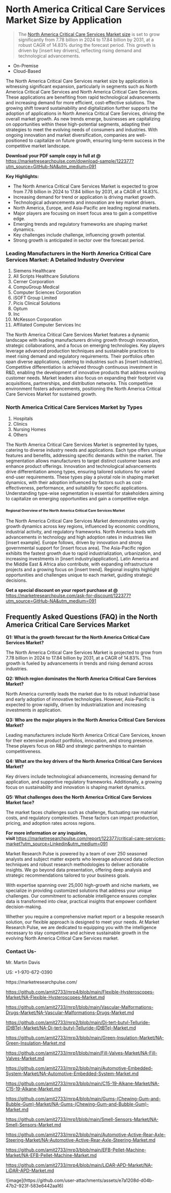 <h1>North America Critical Care Services Market&nbsp;Size by Application</h1><blockquote><p>The <a href="https://marketresearchpulse.com/download-sample/122377?utm_source=GitHub-NA&amp;utm_medium=091">North America Critical Care Services Market size</a> is set to grow significantly from 7.78 billion in 2024 to 17.84 billion by 2031, at a robust CAGR of 14.83% during the forecast period. This growth is driven by [insert key drivers], reflecting rising demand and technological advancements.</p></blockquote><ul><li>On-Premise<li> Cloud-Based</li></ul><p>The North America Critical Care Services market size by application is witnessing significant expansion, particularly in segments such as North America Critical Care Services and North America Critical Care Services. These applications are benefiting from rapid technological advancements and increasing demand for more efficient, cost-effective solutions. The growing shift toward sustainability and digitalization further supports the adoption of applications in North America Critical Care Services, driving the overall market growth. As new trends emerge, businesses are capitalizing on opportunities within these high-potential segments, adapting their strategies to meet the evolving needs of consumers and industries. With ongoing innovation and market diversification, companies are well-positioned to capitalize on future growth, ensuring long-term success in the competitive market landscape.</p><p><strong>Download your PDF sample copy in full at @ </strong><a href="https://marketresearchpulse.com/download-sample/122377?utm_source=GitHub-NA&amp;utm_medium=091">https://marketresearchpulse.com/download-sample/122377?utm_source=GitHub-NA&amp;utm_medium=091</a></p><p><strong>Key Highlights: </strong></p><ul><li>The North America Critical Care Services Market is expected to grow from 7.78 billion in 2024 to 17.84 billion by 2031, at a CAGR of 14.83%.</li><li>Increasing demand for trend or application is driving market growth.</li><li>Technological advancements and innovation are key market drivers.</li><li>North America, Europe, and Asia-Pacific are leading regional markets.</li><li>Major players are focusing on insert focus area to gain a competitive edge.</li><li>Emerging trends and regulatory frameworks are shaping market dynamics.</li><li>Key challenges include challenge, influencing growth potential.</li><li>Strong growth is anticipated in sector over the forecast period.</li></ul><h3>Leading Manufacturers in the North America Critical Care Services Market: A Detailed Industry Overview</h3><ol><li>Siemens Healthcare</li><li>All Scripts Healthcare Solutions</li><li>Cerner Corporation</li><li>CompuGroup Medical</li><li>Computer Sciences Corporation</li><li>iSOFT Group Limited</li><li>Picis Clinical Solutions</li><li>Optum</li><li>Inc</li><li>McKesson Corporation</li><li>Affiliated Computer Services Inc</li></ol><div class="flex max-w-full flex-col flex-grow"><div class="min-h-8 text-message flex w-full flex-col items-end gap-2 whitespace-normal break-words [.text-message+&amp;]:mt-5" dir="auto" data-message-author-role="assistant" data-message-id="fd8432e4-4910-450d-b182-61b7bfb0a01f" data-message-model-slug="gpt-4o"><div class="flex w-full flex-col gap-1 empty:hidden first:pt-[3px]"><div class="markdown prose w-full break-words dark:prose-invert light"><p>The North America Critical Care Services Market features a dynamic landscape with leading manufacturers driving growth through innovation, strategic collaborations, and a focus on emerging technologies. Key players leverage advanced production techniques and sustainable practices to meet rising demand and regulatory requirements. Their portfolios often span diverse applications, catering to industries such as [insert industries]. Competitive differentiation is achieved through continuous investment in R&amp;D, enabling the development of innovative products that address evolving customer needs. Market leaders also focus on expanding their footprint via acquisitions, partnerships, and distribution networks. This competitive environment fosters advancements, positioning the North America Critical Care Services Market for sustained growth.</p></div></div></div></div><h3>North America Critical Care Services Market by Types</h3><ol><li>Hospitals<li> Clinics<li> Nursing Homes<li> Others</li></ol><div class="flex max-w-full flex-col flex-grow"><div class="min-h-8 text-message flex w-full flex-col items-end gap-2 whitespace-normal break-words [.text-message+&amp;]:mt-5" dir="auto" data-message-author-role="assistant" data-message-id="084470be-0bb7-4664-bddf-5156b4f41249" data-message-model-slug="gpt-4o-mini"><div class="flex w-full flex-col gap-1 empty:hidden first:pt-[3px]"><div class="markdown prose w-full break-words dark:prose-invert light"><p>The North America Critical Care Services Market is segmented by types, catering to diverse industry needs and applications. Each type offers unique features and benefits, addressing specific demands within the market. The segmentation allows manufacturers to target distinct customer bases and enhance product offerings. Innovation and technological advancements drive differentiation among types, ensuring tailored solutions for varied end-user requirements. These types play a pivotal role in shaping market dynamics, with their adoption influenced by factors such as cost-effectiveness, performance, and suitability for specific applications. Understanding type-wise segmentation is essential for stakeholders aiming to capitalize on emerging opportunities and gain a competitive edge.</p></div></div></div></div><h3><span style="font-size: 11px;">Regional Overview of the North America Critical Care Services Market</span></h3><div class="flex max-w-full flex-col flex-grow"><div class="min-h-8 text-message flex w-full flex-col items-end gap-2 whitespace-normal break-words [.text-message+&amp;]:mt-5" dir="auto" data-message-author-role="assistant" data-message-id="e9038762-ce64-4e30-91c9-9bd413514231" data-message-model-slug="gpt-4o-mini"><div class="flex w-full flex-col gap-1 empty:hidden first:pt-[3px]"><div class="markdown prose w-full break-words dark:prose-invert light"><p>The North America Critical Care Services Market demonstrates varying growth dynamics across key regions, influenced by economic conditions, industrial activity, and regulatory frameworks. North America leads with advancements in technology and high adoption rates in industries like [insert example]. Europe follows, driven by innovation and strong governmental support for [insert focus area]. The Asia-Pacific region exhibits the fastest growth due to rapid industrialization, urbanization, and increasing investments in [insert industry/application]. Latin America and the Middle East &amp; Africa also contribute, with expanding infrastructure projects and a growing focus on [insert trend]. Regional insights highlight opportunities and challenges unique to each market, guiding strategic decisions.</p></div></div></div></div><p><strong>Get a special discount on your report purchase at @ </strong><a href="https://marketresearchpulse.com/ask-for-discount/122377?utm_source=GitHub-NA&amp;utm_medium=091">https://marketresearchpulse.com/ask-for-discount/122377?utm_source=GitHub-NA&amp;utm_medium=091</a></p><h2>Frequently Asked Questions (FAQ) in the North America Critical Care Services Market</h2><p><strong>Q1: What is the growth forecast for the North America Critical Care Services Market?</strong></p><p>The North America Critical Care Services Market is projected to grow from 7.78 billion in 2024 to 17.84 billion by 2031, at a CAGR of 14.83%. This growth is fueled by advancements in trends and rising demand across industries.</p><p><strong>Q2: Which region dominates the North America Critical Care Services Market?</strong></p><p>North America currently leads the market due to its robust industrial base and early adoption of innovative technologies. However, Asia-Pacific is expected to grow rapidly, driven by industrialization and increasing investments in application.</p><p><strong>Q3: Who are the major players in the North America Critical Care Services Market?</strong></p><p>Leading manufacturers include North America Critical Care Services, known for their extensive product portfolios, innovation, and strong presence. These players focus on R&amp;D and strategic partnerships to maintain competitiveness.</p><p><strong>Q4: What are the key drivers of the North America Critical Care Services Market?</strong></p><p>Key drivers include technological advancements, increasing demand for application, and supportive regulatory frameworks. Additionally, a growing focus on sustainability and innovation is shaping market dynamics.</p><p><strong>Q5: What challenges does the North America Critical Care Services Market face?</strong></p><p>The market faces challenges such as challenge, fluctuating raw material costs, and regulatory complexities. These factors can impact production, pricing, and adoption rates across regions.</p><p><strong>For more information or any inquiries, visit&nbsp;</strong><a href="https://marketresearchpulse.com/report/122377/critical-care-services-market?utm_source=Linkedin&utm_medium=091">https://marketresearchpulse.com/report/122377/critical-care-services-market?utm_source=Linkedin&utm_medium=091</a></p><p>Market Research Pulse is powered by a team of over 250 seasoned analysts and subject matter experts who leverage advanced data collection techniques and robust research methodologies to deliver actionable insights. We go beyond data presentation, offering deep analysis and strategic recommendations tailored to your business goals.</p><p>With expertise spanning over 25,000 high-growth and niche markets, we specialize in providing customized solutions that address your unique challenges. Our commitment to actionable intelligence ensures complex data is transformed into clear, practical insights that empower confident decision-making.</p><p>Whether you require a comprehensive market report or a bespoke research solution, our flexible approach is designed to meet your needs. At Market Research Pulse, we are dedicated to equipping you with the intelligence necessary to stay competitive and achieve sustainable growth in the evolving North America Critical Care Services market.</p><h3><strong>Contact Us-</strong></h3><p>Mr. Martin Davis</p><p>US: +1-970-672-0390</p><p>https://marketresearchpulse.com/</p><p><a href="https://github.com/amit2733/mrp4/blob/main/Flexible-Hysteroscopes-Market/NA-Flexible-Hysteroscopes-Market.md">https://github.com/amit2733/mrp4/blob/main/Flexible-Hysteroscopes-Market/NA-Flexible-Hysteroscopes-Market.md</a></p><p><a href="https://github.com/amit2733/mrp1/blob/main/Vascular-Malformations-Drugs-Market/NA-Vascular-Malformations-Drugs-Market.md">https://github.com/amit2733/mrp1/blob/main/Vascular-Malformations-Drugs-Market/NA-Vascular-Malformations-Drugs-Market.md</a></p><p><a href="https://github.com/amit2733/mrp2/blob/main/Di-tert-butyl-Telluride-(DtBTe)-Market/NA-Di-tert-butyl-Telluride-(DtBTe)-Market.md">https://github.com/amit2733/mrp2/blob/main/Di-tert-butyl-Telluride-(DtBTe)-Market/NA-Di-tert-butyl-Telluride-(DtBTe)-Market.md</a></p><p><a href="https://github.com/amit2733/mrp3/blob/main/Green-Insulation-Market/NA-Green-Insulation-Market.md">https://github.com/amit2733/mrp3/blob/main/Green-Insulation-Market/NA-Green-Insulation-Market.md</a></p><p><a href="https://github.com/amit2733/mrp1/blob/main/Fill-Valves-Market/NA-Fill-Valves-Market.md">https://github.com/amit2733/mrp1/blob/main/Fill-Valves-Market/NA-Fill-Valves-Market.md</a></p><p><a href="https://github.com/amit2733/mrp2/blob/main/Automotive-Embedded-System-Market/NA-Automotive-Embedded-System-Market.md">https://github.com/amit2733/mrp2/blob/main/Automotive-Embedded-System-Market/NA-Automotive-Embedded-System-Market.md</a></p><p><a href="https://github.com/amit2733/mrp3/blob/main/C15-19-Alkane-Market/NA-C15-19-Alkane-Market.md">https://github.com/amit2733/mrp3/blob/main/C15-19-Alkane-Market/NA-C15-19-Alkane-Market.md</a></p><p><a href="https://github.com/amit2733/mrp4/blob/main/Gums-(Chewing-Gum-and-Bubble-Gum)-Market/NA-Gums-(Chewing-Gum-and-Bubble-Gum)-Market.md">https://github.com/amit2733/mrp4/blob/main/Gums-(Chewing-Gum-and-Bubble-Gum)-Market/NA-Gums-(Chewing-Gum-and-Bubble-Gum)-Market.md</a></p><p><a href="https://github.com/amit2733/mrp1/blob/main/Smell-Sensors-Market/NA-Smell-Sensors-Market.md">https://github.com/amit2733/mrp1/blob/main/Smell-Sensors-Market/NA-Smell-Sensors-Market.md</a></p><p><a href="https://github.com/amit2733/mrp2/blob/main/Automotive-Active-Rear-Axle-Steering-Market/NA-Automotive-Active-Rear-Axle-Steering-Market.md">https://github.com/amit2733/mrp2/blob/main/Automotive-Active-Rear-Axle-Steering-Market/NA-Automotive-Active-Rear-Axle-Steering-Market.md</a></p><p><a href="https://github.com/amit2733/mrp3/blob/main/EFB-Pellet-Machine-Market/NA-EFB-Pellet-Machine-Market.md">https://github.com/amit2733/mrp3/blob/main/EFB-Pellet-Machine-Market/NA-EFB-Pellet-Machine-Market.md</a></p><p><a href="https://github.com/amit2733/mrp4/blob/main/LiDAR-APD-Market/NA-LiDAR-APD-Market.md">https://github.com/amit2733/mrp4/blob/main/LiDAR-APD-Market/NA-LiDAR-APD-Market.md</a></p>
![image](https://github.com/user-attachments/assets/e7a1208d-d04b-47b2-923f-583e6442aa16)
